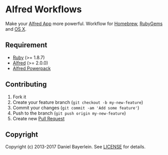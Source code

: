# Alfred Workflows

Make your [Alfred App](http://www.alfredapp.com) more powerful. Workflow for
[Homebrew](./homebrew), [RubyGems](./rubygems) and
[OS X](./rebuild-launchservices).

## Requirement

* [Ruby](http://www.ruby-lang.org) (>= 1.8.7)
* [Alfred](http://www.alfredapp.com) (>= 2.0.0)
* [Alfred Powerpack](http://www.alfredapp.com/powerpack/)

## Contributing

1. Fork it
2. Create your feature branch (`git checkout -b my-new-feature`)
3. Commit your changes (`git commit -am 'Add some feature'`)
4. Push to the branch (`git push origin my-new-feature`)
5. Create new [Pull Request](../../pull/new/master)

## Copyright

Copyright (c) 2013-2017 Daniel Bayerlein. See [LICENSE](./LICENSE.md) for details.
